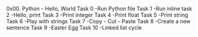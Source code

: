 0x00. Python - Hello, World
Task 0 -Run Python file
Task 1 -Run inline
task 2 -Hello, print
Task 3 -Print integer
Task 4 -Print float
Task 5 -Print string
Task 6 -Play with strings
Task 7 -Copy - Cut - Paste
Task 8 -Create a new sentence
Task 9 -Easter Egg
Task 10 -Linked list cycle
